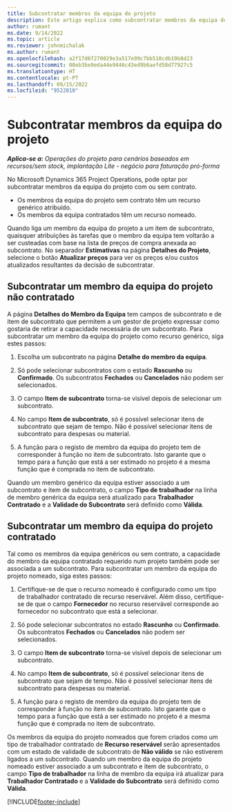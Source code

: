 ```yaml
---
title: Subcontratar membros da equipa do projeto
description: Este artigo explica como subcontratar membros da equipa do projeto no Microsoft Dynamics 365 Project Operations.
author: rumant
ms.date: 9/14/2022
ms.topic: article
ms.reviewer: johnmichalak
ms.author: rumant
ms.openlocfilehash: a2f17d6f270029e3a517e99c7bb518cdb19b8d23
ms.sourcegitcommit: 08eb3be9eda44e9446c43ed9b6aefd58d77927c5
ms.translationtype: HT
ms.contentlocale: pt-PT
ms.lasthandoff: 09/15/2022
ms.locfileid: "9522810"
---
```

# <a name="subcontracting-project-team-members"></a>Subcontratar membros da equipa do projeto

_**Aplica-se a:** Operações do projeto para cenários baseados em recursos/sem stock, implantação Lite - negócio para faturação pró-forma_

No Microsoft Dynamics 365 Project Operations, pode optar por subcontratar membros da equipa do projeto com ou sem contrato.

- Os membros da equipa do projeto sem contrato têm um recurso genérico atribuído.
- Os membros da equipa contratados têm um recurso nomeado.

Quando liga um membro da equipa do projeto a um item de subcontrato, quaisquer atribuições às tarefas que o membro da equipa tem voltarão a ser custeadas com base na lista de preços de compra anexada ao subcontrato.  No separador **Estimativas** na página **Detalhes do Projeto**, selecione o botão **Atualizar preços** para ver os preços e/ou custos atualizados resultantes da decisão de subcontratar. 

## <a name="subcontracting-an-unstaffed-project-team-member"></a>Subcontratar um membro da equipa do projeto não contratado
A página **Detalhes do Membro da Equipa** tem campos de subcontrato e de item de subcontrato que permitem a um gestor de projeto expressar como gostaria de retirar a capacidade necessária de um subcontrato. Para subcontratar um membro da equipa do projeto como recurso genérico, siga estes passos:

1.  Escolha um subcontrato na página **Detalhe do membro da equipa**.

2.  Só pode selecionar subcontratos com o estado **Rascunho** ou **Confirmado**. Os subcontratos **Fechados** ou **Cancelados** não podem ser selecionados. 

3.  O campo **Item de subcontrato** torna-se visível depois de selecionar um subcontrato.

4.  No campo **Item de subcontrato**, só é possível selecionar itens de subcontrato que sejam de tempo. Não é possível selecionar itens de subcontrato para despesas ou material.

5.  A função para o registo de membro da equipa do projeto tem de corresponder à função no item de subcontrato. Isto garante que o tempo para a função que está a ser estimado no projeto é a mesma função que é comprada no item de subcontrato. 

Quando um membro genérico da equipa estiver associado a um subcontrato e item de subcontrato, o campo **Tipo de trabalhador** na linha de membro genérica da equipa será atualizado para **Trabalhador Contratado** e a **Validade do Subcontrato** será definido como **Válida**.

## <a name="subcontracting-a-staffed-project-team-member"></a>Subcontratar um membro da equipa do projeto contratado
Tal como os membros da equipa genéricos ou sem contrato, a capacidade do membro da equipa contratado requerido num projeto também pode ser associada a um subcontrato. Para subcontratar um membro da equipa do projeto nomeado, siga estes passos:

1.  Certifique-se de que o recurso nomeado é configurado como um tipo de trabalhador contratado de recurso reservável. Além disso, certifique-se de que o campo **Fornecedor** no recurso reservável corresponde ao fornecedor no subcontrato que está a selecionar. 

2.  Só pode selecionar subcontratos no estado **Rascunho** ou **Confirmado**. Os subcontratos **Fechados** ou **Cancelados** não podem ser selecionados. 

3.  O campo **Item de subcontrato** torna-se visível depois de selecionar um subcontrato.

4.  No campo **Item de subcontrato**, só é possível selecionar itens de subcontrato que sejam de tempo. Não é possível selecionar itens de subcontrato para despesas ou material.

5.  A função para o registo de membro da equipa do projeto tem de corresponder à função no item de subcontrato. Isto garante que o tempo para a função que está a ser estimado no projeto é a mesma função que é comprada no item de subcontrato. 

Os membros da equipa do projeto nomeados que forem criados como um tipo de trabalhador contratado de **Recurso reservável** serão apresentados com um estado de validade de subcontrato de **Não válido** se não estiverem ligados a um subcontrato. Quando um membro da equipa do projeto nomeado estiver associado a um subcontrato e item de subcontrato, o campo **Tipo de trabalhador** na linha de membro da equipa irá atualizar para **Trabalhador Contratado** e a **Validade do Subcontrato** será definido como **Válida**.

[!INCLUDE[footer-include](../../includes/footer-banner.md)]
